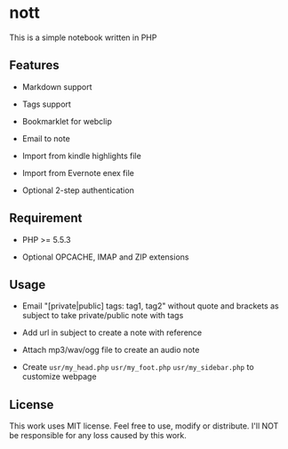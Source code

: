 nott
======

This is a simple notebook written in PHP

## Features ##

* Markdown support

* Tags support

* Bookmarklet for webclip

* Email to note

* Import from kindle highlights file

* Import from Evernote enex file

* Optional 2-step authentication

## Requirement ##

* PHP >= 5.5.3

* Optional OPCACHE, IMAP and ZIP extensions

## Usage ##

* Email "[private|public] tags: tag1, tag2" without quote and brackets as subject to take private/public note with tags

* Add url in subject to create a note with reference

* Attach mp3/wav/ogg file to create an audio note

* Create `usr/my_head.php` `usr/my_foot.php` `usr/my_sidebar.php` to customize webpage

## License ##

This work uses MIT license. Feel free to use, modify or distribute. I'll NOT be responsible for any loss caused by this work.
